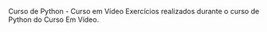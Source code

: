 Curso de Python - Curso em Vídeo
  Exercícios realizados durante o curso de Python do Curso Em Vídeo.
